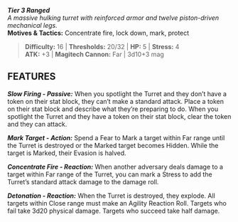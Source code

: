 ***Tier 3 Ranged***  
*A massive hulking turret with reinforced armor and twelve piston-driven mechanical legs.*  
**Motives & Tactics:** Concentrate fire, lock down, mark, protect

> **Difficulty:** 16 | **Thresholds:** 20/32 | **HP:** 5 | **Stress:** 4  
> **ATK:** +3 | **Magitech Cannon:** Far | 3d10+3 mag  

## FEATURES

***Slow Firing - Passive:*** When you spotlight the Turret and they don’t have a token on their stat block, they can’t make a standard attack. Place a token on their stat block and describe what they’re preparing to do. When you spotlight the Turret and they have a token on their stat block, clear the token and they can attack.

***Mark Target - Action:*** Spend a Fear to Mark a target within Far range until the Turret is destroyed or the Marked target becomes Hidden. While the target is Marked, their Evasion is halved.

***Concentrate Fire - Reaction:*** When another adversary deals damage to a target within Far range of the Turret, you can mark a Stress to add the Turret’s standard attack damage to the damage roll.

***Detonation - Reaction:*** When the Turret is destroyed, they explode. All targets within Close range must make an Agility Reaction Roll. Targets who fail take 3d20 physical damage. Targets who succeed take half damage.
